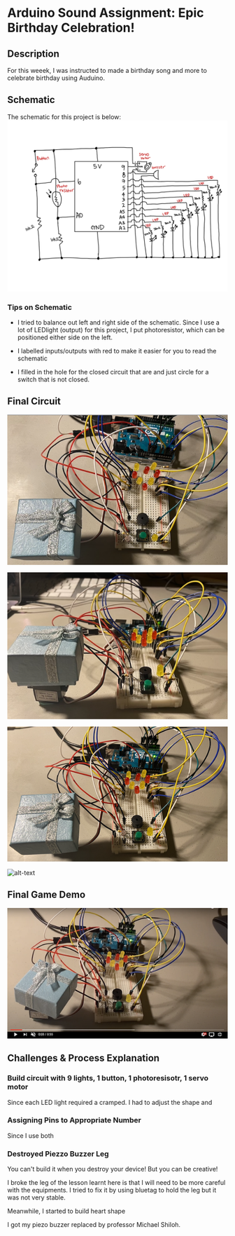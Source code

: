 # Arduino Sound Assignment: Epic Birthday Celebration! 

## Description 
For this weeek, I was instructed to  made a birthday song and more to celebrate birthday using Auduino. 

## Schematic

The schematic for this project is below:
![alt-text](Images/schematic.jpg)

### Tips on Schematic

- I tried to balance out left and right side of the schematic. Since I use a lot of LEDlight (output) for this project, I put photoresistor, which can be positioned either side on the left. 

- I labelled inputs/outputs with red to make it easier for you to read the schematic


- I filled in the hole for the closed circuit that are and just  circle for a switch that is not closed.  

## Final Circuit
![alt-text](Images/circuitone.png)

![alt-text](Images/circuittwo.png)

![alt-text](Images/circuit3.jpg)

![alt-text](Images/circuit4.jpg.png)

## Final Game Demo

[![Watch the video](Images/youtube.jpg)](https://youtu.be/p1_w7RVucHg)

## Challenges & Process Explanation 

### Build circuit with 9 lights, 1 button, 1 photoresisotr, 1 servo motor

Since each LED light required a cramped. I had to adjust the shape and 

### Assigning Pins to Appropriate Number

Since I use both 

### Destroyed Piezzo Buzzer Leg

You can't build it when you destroy your device! But you can be creative! 

I broke the leg of the lesson learnt here is that I will need to be more careful with the equipments. I tried to fix it by using bluetag to hold the leg but it was not very stable. 

Meanwhile, I started to build heart shape 

I got my piezo buzzer replaced by professor Michael Shiloh. 
### 
